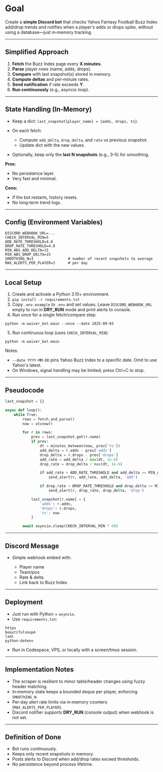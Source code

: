 # Goal

Create a **simple Discord bot** that checks Yahoo Fantasy Football Buzz Index add/drop trends and notifies when a player's adds or drops spike, without using a database—just in‑memory tracking.

---

## Simplified Approach

1. **Fetch** the Buzz Index page every **X minutes**.
2. **Parse** player rows (name, adds, drops).
3. **Compare** with last snapshot(s) stored in memory.
4. **Compute deltas** and per‑minute rates.
5. **Send notification** if rate exceeds **Y**.
6. **Run continuously** (e.g., asyncio loop).

---

## State Handling (In‑Memory)

* Keep a dict: `last_snapshot[player_name] = {adds, drops, ts}`.
* On each fetch:

  * Compute `add_delta`, `drop_delta`, and `rate` vs previous snapshot.
  * Update dict with the new values.
* Optionally, keep only the **last N snapshots** (e.g., 3–5) for smoothing.

**Pros:**

* No persistence layer.
* Very fast and minimal.

**Cons:**

* If the bot restarts, history resets.
* No long‑term trend logs.

---

## Config (Environment Variables)

```
DISCORD_WEBHOOK_URL=...
CHECK_INTERVAL_MIN=5
ADD_RATE_THRESHOLD=4.0
DROP_RATE_THRESHOLD=4.0
MIN_ABS_ADD_DELTA=15
MIN_ABS_DROP_DELTA=15
SMOOTHING_N=3                # number of recent snapshots to average
MAX_ALERTS_PER_PLAYER=3      # per day
```

---

## Local Setup

1. Create and activate a Python 3.10+ environment.
2. `pip install -r requirements.txt`
3. Copy `.env.example` to `.env` and set values. Leave `DISCORD_WEBHOOK_URL` empty to run in **DRY_RUN** mode and print alerts to console.
4. Run once for a single fetch/compare step:

```
python -m waiver_bot.main --once --date 2025-09-03
```

5. Run continuous loop (uses `CHECK_INTERVAL_MIN`):

```
python -m waiver_bot.main
```

Notes:

* `--date YYYY-MM-DD` pins Yahoo Buzz Index to a specific date. Omit to use Yahoo's latest.
* On Windows, signal handling may be limited; press Ctrl+C to stop.

---

## Pseudocode

```python
last_snapshot = {}

async def loop():
    while True:
        rows = fetch_and_parse()
        now = utcnow()

        for r in rows:
            prev = last_snapshot.get(r.name)
            if prev:
                dt = minutes_between(now, prev['ts'])
                add_delta = r.adds - prev['adds']
                drop_delta = r.drops - prev['drops']
                add_rate = add_delta / max(dt, 1e-6)
                drop_rate = drop_delta / max(dt, 1e-6)

                if add_rate > ADD_RATE_THRESHOLD and add_delta >= MIN_ABS_ADD_DELTA:
                    send_alert(r, add_rate, add_delta, 'add')

                if drop_rate > DROP_RATE_THRESHOLD and drop_delta >= MIN_ABS_DROP_DELTA:
                    send_alert(r, drop_rate, drop_delta, 'drop')

            last_snapshot[r.name] = {
                'adds': r.adds,
                'drops': r.drops,
                'ts': now
            }

        await asyncio.sleep(CHECK_INTERVAL_MIN * 60)
```

---

## Discord Message

* Simple webhook embed with:

  * Player name
  * Team/pos
  * Rate & delta
  * Link back to Buzz Index

---

## Deployment

* Just run with Python + `asyncio`.
* Use `requirements.txt`:

```
httpx
beautifulsoup4
lxml
python-dotenv
```

* Run in Codespace, VPS, or locally with a screen/tmux session.

---

## Implementation Notes

* The scraper is resilient to minor table/header changes using fuzzy header matching.
* In‑memory state keeps a bounded deque per player, enforcing `SMOOTHING_N`.
* Per‑day alert rate limits via in‑memory counters (`MAX_ALERTS_PER_PLAYER`).
* Discord notifier supports **DRY_RUN** (console output) when webhook is not set.

---

## Definition of Done

* Bot runs continuously.
* Keeps only recent snapshots in memory.
* Posts alerts to Discord when add/drop rates exceed thresholds.
* No persistence beyond process lifetime.

